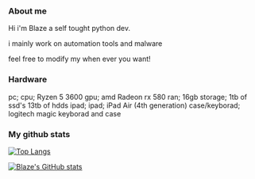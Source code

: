 ### About me
Hi i'm Blaze a self tought python dev.

i mainly work on automation tools and malware

feel free to modify my when ever you want!

### Hardware
pc;
  cpu; Ryzen 5 3600
  gpu; amd Radeon rx 580
  ran; 16gb
  storage; 1tb of ssd's 13tb of hdds
ipad;
  ipad; iPad Air (4th generation)
  case/keyborad; logitech magic keyborad and case

### My github stats
[![Top Langs](https://github-readme-stats.vercel.app/api/top-langs/?username=Blaze-stack&theme=midnight-purple&layout=compact)](https://github.com/anuraghazra/github-readme-stats)

[![Blaze's GitHub stats](https://github-readme-stats.vercel.app/api?username=Blaze-stack&theme=midnight-purple)](https://github.com/anuraghazra/github-readme-stats)
